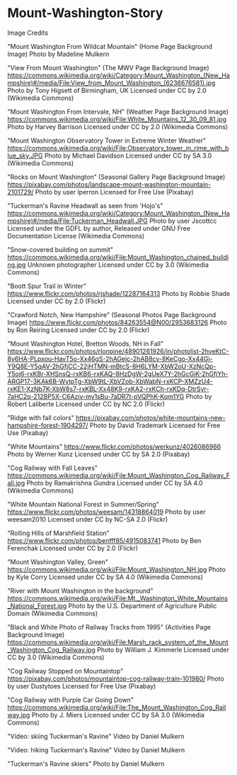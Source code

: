 # Mount-Washington-Story

Image Credits

"Mount Washington From Wildcat Mountain" (Home Page Background Image)
Photo by Madeline Mulkern

"View From Mount Washington" (The MWV Page Background Image)
https://commons.wikimedia.org/wiki/Category:Mount_Washington_(New_Hampshire)#/media/File:View_from_Mount_Washington_(6236676581).jpg
Photo by Tony Higsett of Birmingham, UK
Licensed under CC by 2.0 (Wikimedia Commons)

"Mount Washington From Intervale, NH" (Weather Page Background Image)
https://commons.wikimedia.org/wiki/File:White_Mountains_12_30_09_81.jpg
Photo by Harvey Barrison
Licensed under CC by 2.0 (Wikimedia Commons)

"Mount Washington Observatory Tower in Extreme Winter Weather"
https://commons.wikimedia.org/wiki/File:Observatory_tower_in_rime_with_blue_sky.JPG
Photo by Michael Davidson
Licensed under CC by SA 3.0 (Wikimedia Commons)

"Rocks on Mount Washington" (Seasonal Gallery Page Background Image)
https://pixabay.com/photos/landscape-mount-washington-mountain-2101729/
Photo by user lperron
Licensed for Free Use (Pixabay)

"Tuckerman's Ravine Headwall as seen from 'Hojo's"
https://commons.wikimedia.org/wiki/Category:Mount_Washington_(New_Hampshire)#/media/File:Tuckerman_Headwall.JPG
Photo by user Jscottcc
Licensed under the GDFL by author, Released under GNU Free Documentation License (Wikimedia Commons)

"Snow-covered building on summit"
https://commons.wikimedia.org/wiki/File:Mount_Washington_chained_building.jpg
Unknown photographer
Licensed under CC by 3.0 (Wikimedia Commons)

"Boott Spur Trail in Winter"
https://www.flickr.com/photos/rjshade/12287164313
Photo by Robbie Shade
Licensed under CC by 2.0 (Flickr)

"Crawford Notch, New Hampshire" (Seasonal Photos Page Background Image)
https://www.flickr.com/photos/84263554@N00/2953683126
Photo by Ron Reiring
Licensed under CC by 2.0 (Flickr)

"Mount Washington Hotel, Bretton Woods, NH in Fall"
https://www.flickr.com/photos/rlonpine/48901261926/in/photolist-2hveKtC-8y6HA-PLpxou-HavT5o-Xx46gS-2hAGejc-2hAB8cv-8KeCgo-Xx44Gj-Y9Q8E-Y5qAV-2hGfjCC-22jHTMN-mBtcS-8H6LYM-XbW2oU-XzNcQp-Y5oj6-rxKBr-XHSnsQ-rxKB6-rxKAQ-8HzDgW-2gUeX7Y-2hGcGiK-2hGfjYh-ARGP17-3KAk6B-WytpTg-XbW9tL-XbVZob-XbWabN-rxKCP-XMZzU4-rxKE1-XzNb7K-XbW8s7-rxKBL-Xx48K9-rxKA2-rxKCh-rxKDq-DtrSyr-7aHC2q-212BP5X-C6Aziv-my1sBu-7aDR7t-pVQPhK-Kqm1YG
Photo by Robert Laliberte
Licensed under CC by NC 2.0 (Flickr)

"Ridge with fall colors"
https://pixabay.com/photos/white-mountains-new-hampshire-forest-1904297/
Photo by David Trademark
Licensed for Free Use (Pixabay)

"White Mountains"
https://www.flickr.com/photos/werkunz/4026086966
Photo by Werner Kunz
Licensed under CC by SA 2.0 (Pixabay)

"Cog Railway with Fall Leaves"
https://commons.wikimedia.org/wiki/File:Mount_Washington_Cog_Railway_Fall.jpg
Photo by Ramakrishna Gundra
Licensed under CC by SA 4.0 (Wikimedia Commons)

"White Mountain National Forest in Summer/Spring"
https://www.flickr.com/photos/weesam/14318864019
Photo by user weesam2010
Licensed under CC by NC-SA 2.0 (Flickr)

"Rolling Hills of Marshfield Station"
https://www.flickr.com/photos/benfff85/4915083741
Photo by Ben Ferenchak
Licensed under CC by 2.0 (Flickr)

"Mount Washington Valley, Green"
https://commons.wikimedia.org/wiki/File:Mount_Washington_NH.jpg
Photo by Kyle Corry
Licensed under CC by SA 4.0 (Wikimedia Commons)

"River with Mount Washington in the background"
https://commons.wikimedia.org/wiki/File:Mt._Washington_White_Mountains_National_Forest.jpg
Photo by the U.S. Department of Agriculture
Public Domain (Wikimedia Commons)

"Black and White Photo of Railway Tracks from 1995" (Activities Page Background Image)
https://commons.wikimedia.org/wiki/File:Marsh_rack_system_of_the_Mount_Washington_Cog_Railway.jpg
Photo by William J. Kimmerle
Licensed under CC by 3.0 (Wikimedia Commons)

"Cog Railway Stopped on Mountaintop"
https://pixabay.com/photos/mountaintop-cog-railway-train-101980/
Photo by user Dustytoes
Licensed for Free Use (Pixabay)

"Cog Railway with Purple Car Going Down"
https://commons.wikimedia.org/wiki/File:The_Mount_Washington_Cog_Railway.jpg
Photo by J. Miers
Licensed under CC by SA 3.0 (Wikimedia Commons)

"Video: skiing Tuckerman's Ravine"
Video by Daniel Mulkern

"Video: hiking Tuckerman's Ravine"
Video by Daniel Mulkern

"Tuckerman's Ravine skiers"
Photo by Daniel Mulkern

